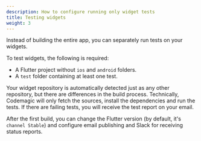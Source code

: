```yaml
---
description: How to configure running only widget tests
title: Testing widgets
weight: 3
---
```


Instead of building the entire app, you can separately run tests on your widgets.

To test widgets, the following is required:

- A Flutter project without `ios` and `android` folders.
- A `test` folder containing at least one test.

Your widget repository is automatically detected just as any other repository, but there are differences in the build process. Technically, Codemagic will only fetch the sources, install the dependencies and run the tests. If there are failing tests, you will receive the test report on your email.

After the first build, you can change the Flutter version (by default, it's `channel Stable`) and configure email publishing and Slack for receiving status reports.
